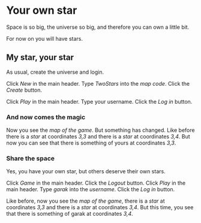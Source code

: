 # Your own star

Space is so big, the universe so big,
and therefore you can own a little bit.

For now on you will have stars.

## My star, your star

As usual, create the universe and login.

 Click _New_ in the main header.
 Type _TwoStars_ into the _map code_.
 Click the _Create_ button.
 <!-- SNAPSHOT newUniverse status=200 -->
 Click _Play_ in the main header.
 Type your username.
 Click the _Log in_ button.
 <!-- SNAPSHOT loginYours status=200 -->
 
### And now comes the magic

 Now you see the _map of the game_.
But something has changed. 
Like before
 there is a _star_ at coordinates _3,3_ and
 there is a _star_ at coordinates _3,4_.
But now you can see that 
 there is something of yours at coordinates _3,3_.

### Share the space

Yes, you have your own star, but others deserve
their own stars.

 Click _Game_ in the main header.
 Click the _Logout_ button.
 Click _Play_ in the main header.
 Type _garak_ into the _username_.
 Click the _Log in_ button.
 <!-- SNAPSHOT loginGarak status=200 -->
 
Like before, 
 now you see the _map of the game_,
 there is a _star_ at coordinates _3,3_ and
 there is a _star_ at coordinates _3,4_.
But this time, you see that
 there is something of garak at coordinates _3,4_.
